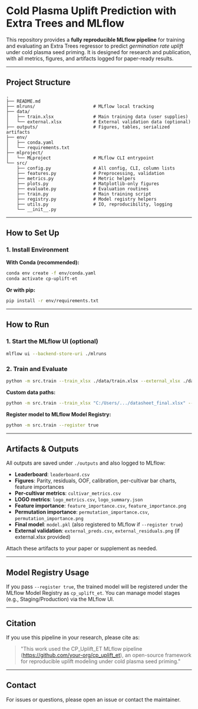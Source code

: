 # Cold Plasma Uplift Prediction with Extra Trees and MLflow

This repository provides a **fully reproducible MLflow pipeline** for training and evaluating an Extra Trees regressor to predict *germination rate uplift* under cold plasma seed priming. It is designed for research and publication, with all metrics, figures, and artifacts logged for paper-ready results.

---

## Project Structure

```
.
├── README.md
├── mlruns/                      # MLflow local tracking
├── data/
│   ├── train.xlsx               # Main training data (user supplies)
│   └── external.xlsx            # External validation data (optional)
├── outputs/                     # Figures, tables, serialized artifacts
├── env/
│   ├── conda.yaml
│   └── requirements.txt
├── mlproject/
│   └── MLproject                # MLflow CLI entrypoint
└── src/
    ├── config.py                # All config, CLI, column lists
    ├── features.py              # Preprocessing, validation
    ├── metrics.py               # Metric helpers
    ├── plots.py                 # Matplotlib-only figures
    ├── evaluate.py              # Evaluation routines
    ├── train.py                 # Main training script
    ├── registry.py              # Model registry helpers
    ├── utils.py                 # IO, reproducibility, logging
    └── __init__.py
```

---

## How to Set Up

### 1. Install Environment

**With Conda (recommended):**

```sh
conda env create -f env/conda.yaml
conda activate cp-uplift-et
```

**Or with pip:**

```sh
pip install -r env/requirements.txt
```

---

## How to Run

### 1. Start the MLflow UI (optional)

```sh
mlflow ui --backend-store-uri ./mlruns
```

### 2. Train and Evaluate

```sh
python -m src.train --train_xlsx ./data/train.xlsx --external_xlsx ./data/external.xlsx --register false
```

**Custom data paths:**

```sh
python -m src.train --train_xlsx "C:/Users/.../datasheet_final.xlsx" --external_xlsx "C:/Users/.../tesyt.xlsx"
```

**Register model to MLflow Model Registry:**

```sh
python -m src.train --register true
```

---

## Artifacts & Outputs

All outputs are saved under `./outputs` and also logged to MLflow:

- **Leaderboard**: `leaderboard.csv`
- **Figures**: Parity, residuals, OOF, calibration, per-cultivar bar charts, feature importances
- **Per-cultivar metrics**: `cultivar_metrics.csv`
- **LOGO metrics**: `logo_metrics.csv`, `logo_summary.json`
- **Feature importance**: `feature_importance.csv`, `feature_importance.png`
- **Permutation importance**: `permutation_importance.csv`, `permutation_importance.png`
- **Final model**: `model.pkl` (also registered to MLflow if `--register true`)
- **External validation**: `external_preds.csv`, `external_residuals.png` (if external.xlsx provided)

Attach these artifacts to your paper or supplement as needed.

---

## Model Registry Usage

If you pass `--register true`, the trained model will be registered under the MLflow Model Registry as `cp_uplift_et`. You can manage model stages (e.g., Staging/Production) via the MLflow UI.

---

## Citation

If you use this pipeline in your research, please cite as:

> "This work used the CP_Uplift_ET MLflow pipeline (https://github.com/your-org/cp_uplift_et), an open-source framework for reproducible uplift modeling under cold plasma seed priming."

---

## Contact

For issues or questions, please open an issue or contact the maintainer.
